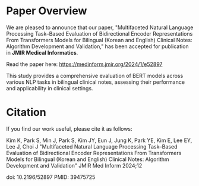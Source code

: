 # Paper Overview
We are pleased to announce that our paper, "Multifaceted Natural Language Processing Task–Based Evaluation of Bidirectional Encoder Representations From Transformers Models for Bilingual (Korean and English) Clinical Notes: Algorithm Development and Validation," has been accepted for publication in **JMIR Medical Informatics**.

Read the paper here: https://medinform.jmir.org/2024/1/e52897

This study provides a comprehensive evaluation of BERT models across various NLP tasks in bilingual clinical notes, assessing their performance and applicability in clinical settings.


# Citation
If you find our work useful, please cite it as follows:

Kim K, Park S, Min J, Park S, Kim JY, Eun J, Jung K, Park YE, Kim E, Lee EY, Lee J, Choi J
"Multifaceted Natural Language Processing Task–Based Evaluation of Bidirectional Encoder Representations From Transformers Models for Bilingual (Korean and English) Clinical Notes: Algorithm Development and Validation"
JMIR Med Inform 2024;12

doi: 10.2196/52897
PMID: 39475725
 
